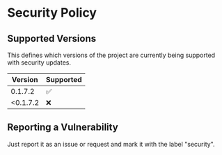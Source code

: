 # Security Policy

## Supported Versions

This defines which versions of the project are
currently being supported with security updates.

| Version  | Supported          |
| -------  | ------------------ |
| 0.1.7.2  | :white_check_mark: |
| <0.1.7.2 | :x:                |

## Reporting a Vulnerability

Just report it as an issue or request and mark it with the label "security".
